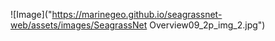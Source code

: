 ![Image]("https://marinegeo.github.io/seagrassnet-web/assets/images/SeagrassNet Overview09_2p_img_2.jpg")